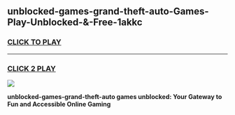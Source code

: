 
## unblocked-games-grand-theft-auto-Games-Play-Unblocked-&-Free-1akkc
<h3>
<a href="https://premium76.site?title=unblocked-games-grand-theft-auto&ref=24A">CLICK TO PLAY</a></h3>
<hr>

<h3>
<a href="https://premium76.site?title=unblocked-games-grand-theft-auto&ref=24A">CLICK 2 PLAY</a>
  
</h3>

<a href="https://premium76.site?title=unblocked-games-grand-theft-auto&ref=24A"><img src="https://clearcache.store/games.png"></a>


**unblocked-games-grand-theft-auto games unblocked: Your Gateway to Fun and Accessible Online Gaming**
